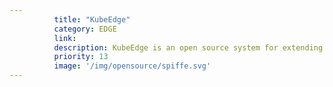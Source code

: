 ```yaml
---
          title: "KubeEdge"
          category: EDGE
          link: 
          description: KubeEdge is an open source system for extending native containerized application orchestration capabilities to hosts at Edge. It is built upon kubernetes and provides fundamental infrastructure support for network, app. deployment and metadata synchronization between cloud and edge.
          priority: 13
          image: '/img/opensource/spiffe.svg'
---
```

          